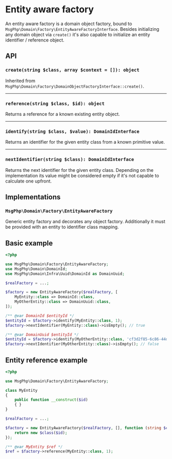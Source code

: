 # Entity aware factory

An entity aware factory is a domain object factory, bound to `MsgPhp\Domain\Factory\EntityAwareFactoryInterface`.
Besides initializing any domain object via `create()` it's also capable to initialize an entity identifier / reference
object.

## API

### `create(string $class, array $context = []): object`

Inherited from `MsgPhp\Domain\Factory\DomainObjectFactoryInterface::create()`.

---

### `reference(string $class, $id): object`

Returns a reference for a known existing entity object.

---

### `identify(string $class, $value): DomainIdInterface`

Returns an identifier for the given entity class from a known primitive value.

---

### `nextIdentifier(string $class): DomainIdInterface`

Returns the next identifier for the given entity class. Depending on the implementation its value might be considered
empty if it's not capable to calculate one upfront.

## Implementations

### `MsgPhp\Domain\Factory\EntityAwareFactory`

Generic entity factory and decorates any object factory. Additionally it must be provided with an entity to identifier
class mapping.

## Basic example

```php
<?php

use MsgPhp\Domain\Factory\EntityAwareFactory;
use MsgPhp\Domain\DomainId;
use MsgPhp\Domain\Infra\Uuid\DomainId as DomainUuid;

$realFactory = ...;

$factory = new EntityAwareFactory($realFactory, [
    MyEntity::class => DomainId::class,
    MyOtherEntity::class => DomainUuid::class,
]);

/** @var DomainId $entityId */
$entityId = $factory->identify(MyEntity::class, 1);
$factory->nextIdentifier(MyEntity::class)->isEmpty(); // true

/** @var DomainUuid $entityId */
$entityId = $factory->identify(MyOtherEntity::class, 'cf3d2f85-6c86-44d1-8634-af51c91a9a74');
$factory->nextIdentifier(MyOtherEntity::class)->isEmpty(); // false
```

## Entity reference example

```php
<?php

use MsgPhp\Domain\Factory\EntityAwareFactory;

class MyEntity
{
    public function __construct($id)
    { }
}

$realFactory = ...;

$factory = new EntityAwareFactory($realFactory, [], function (string $class, $id) {
    return new $class($id);
});

/** @var MyEntity $ref */
$ref = $factory->reference(MyEntity::class, 1);
```
